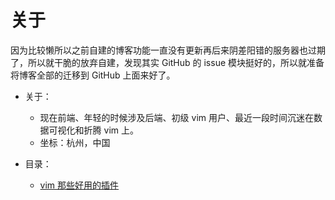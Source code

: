 # 关于
因为比较懒所以之前自建的博客功能一直没有更新再后来阴差阳错的服务器也过期了，所以就干脆的放弃自建，发现其实 GitHub 的 issue 模块挺好的，所以就准备将博客全部的迁移到 GitHub 上面来好了。

- 关于：
  - 现在前端、年轻的时候涉及后端、初级 vim 用户、最近一段时间沉迷在数据可视化和折腾 vim 上。
  - 坐标：杭州，中国

- 目录：
  - [vim 那些好用的插件](https://github.com/wangzhe1995/allaboutlife/issues/1)